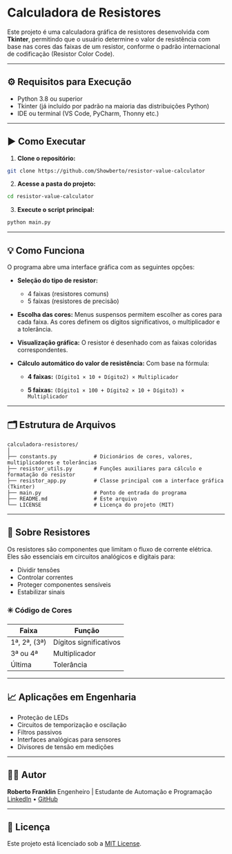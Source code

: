 # Calculadora de Resistores

Este projeto é uma calculadora gráfica de resistores desenvolvida com **Tkinter**, permitindo que o usuário determine o valor de resistência com base nas cores das faixas de um resistor, conforme o padrão internacional de codificação (Resistor Color Code).

---

## ⚙️ Requisitos para Execução

* Python 3.8 ou superior
* Tkinter (já incluído por padrão na maioria das distribuições Python)
* IDE ou terminal (VS Code, PyCharm, Thonny etc.)

---

## ▶️ Como Executar

1. **Clone o repositório:**

```bash
git clone https://github.com/Showberto/resistor-value-calculator
```

2. **Acesse a pasta do projeto:**

```bash
cd resistor-value-calculator
```

3. **Execute o script principal:**

```bash
python main.py
```

---

## 💡 Como Funciona

O programa abre uma interface gráfica com as seguintes opções:

* **Seleção do tipo de resistor:**

  * 4 faixas (resistores comuns)
  * 5 faixas (resistores de precisão)

* **Escolha das cores:**
  Menus suspensos permitem escolher as cores para cada faixa. As cores definem os dígitos significativos, o multiplicador e a tolerância.

* **Visualização gráfica:**
  O resistor é desenhado com as faixas coloridas correspondentes.

* **Cálculo automático do valor de resistência:**
  Com base na fórmula:

  * **4 faixas:**
    `(Dígito1 × 10 + Dígito2) × Multiplicador`

  * **5 faixas:**
    `(Dígito1 × 100 + Dígito2 × 10 + Dígito3) × Multiplicador`

---

## 🗂️ Estrutura de Arquivos

```
calculadora-resistores/
│
├── constants.py            # Dicionários de cores, valores, multiplicadores e tolerâncias
├── resistor_utils.py       # Funções auxiliares para cálculo e formatação do resistor
├── resistor_app.py         # Classe principal com a interface gráfica (Tkinter)
├── main.py                 # Ponto de entrada do programa
├── README.md               # Este arquivo
└── LICENSE                 # Licença do projeto (MIT)
```

---

## 📘 Sobre Resistores

Os resistores são componentes que limitam o fluxo de corrente elétrica. Eles são essenciais em circuitos analógicos e digitais para:

* Dividir tensões
* Controlar correntes
* Proteger componentes sensíveis
* Estabilizar sinais

### ✳️ Código de Cores

| Faixa        | Função                 |
| ------------ | ---------------------- |
| 1ª, 2ª, (3ª) | Dígitos significativos |
| 3ª ou 4ª     | Multiplicador          |
| Última       | Tolerância             |

---

## 📈 Aplicações em Engenharia

* Proteção de LEDs
* Circuitos de temporização e oscilação
* Filtros passivos
* Interfaces analógicas para sensores
* Divisores de tensão em medições

---

## 👨‍💼 Autor

**Roberto Franklin**
Engenheiro | Estudante de Automação e Programação
[LinkedIn](https://www.linkedin.com) • [GitHub](https://github.com)

---

## 📜 Licença

Este projeto está licenciado sob a [MIT License](LICENSE).
